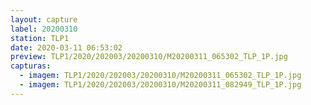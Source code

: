 ```yaml
---
layout: capture
label: 20200310
station: TLP1
date: 2020-03-11 06:53:02
preview: TLP1/2020/202003/20200310/M20200311_065302_TLP_1P.jpg
capturas:
  - imagem: TLP1/2020/202003/20200310/M20200311_065302_TLP_1P.jpg
  - imagem: TLP1/2020/202003/20200310/M20200311_082949_TLP_1P.jpg
---
```

